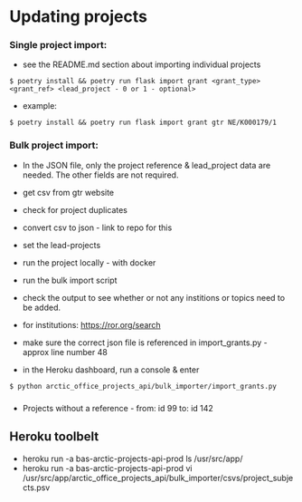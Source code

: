 # Updating projects

### Single project import:

- see the README.md section about importing individual projects
```shell
$ poetry install && poetry run flask import grant <grant_type> <grant_ref> <lead_project - 0 or 1 - optional>
```


- example:
```shell
$ poetry install && poetry run flask import grant gtr NE/K000179/1
```

### Bulk project import:

- In the JSON file, only the project reference & lead_project data are needed. The other fields are not required.
- get csv from gtr website
- check for project duplicates
- convert csv to json - link to repo for this
- set the lead-projects
- run the project locally - with docker
- run the bulk import script
- check the output to see whether or not any institions or topics need to be added.
- for institutions: https://ror.org/search

- make sure the correct json file is referenced in import_grants.py - approx line number 48

- in the Heroku dashboard, run a console & enter
```shell
$ python arctic_office_projects_api/bulk_importer/import_grants.py
```


###

- Projects without a reference - from: id 99  to: id 142

## Heroku toolbelt

- heroku run -a bas-arctic-projects-api-prod ls /usr/src/app/
- heroku run -a bas-arctic-projects-api-prod vi /usr/src/app/arctic_office_projects_api/bulk_importer/csvs/project_subjects.psv